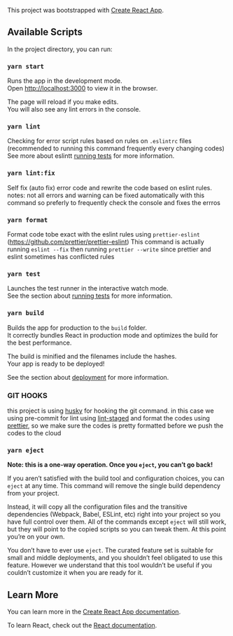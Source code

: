 This project was bootstrapped with [Create React App](https://github.com/facebook/create-react-app).

## Available Scripts

In the project directory, you can run:

### `yarn start`

Runs the app in the development mode.<br />
Open [http://localhost:3000](http://localhost:3000) to view it in the browser.

The page will reload if you make edits.<br />
You will also see any lint errors in the console.

### `yarn lint`

Checking for error script rules based on rules on `.eslintrc` files (recommended to running this command frequently every changing codes)<br />
See more about eslintt [running tests](https://eslint.org/) for more information.

### `yarn lint:fix`

Self fix (auto fix) error code and rewrite the code based on eslint rules.
notes: not all errors and warning can be fixed automatically with this command so preferly to frequently check the console and fixes the errros

### `yarn format`

Format code tobe exact with the eslint rules using `prettier-eslint` (https://github.com/prettier/prettier-eslint)
This command is actually running `eslint --fix` then running `prettier --write` since prettier and eslint sometimes has conflicted rules

### `yarn test`

Launches the test runner in the interactive watch mode.<br />
See the section about [running tests](https://facebook.github.io/create-react-app/docs/running-tests) for more information.

### `yarn build`

Builds the app for production to the `build` folder.<br />
It correctly bundles React in production mode and optimizes the build for the best performance.

The build is minified and the filenames include the hashes.<br />
Your app is ready to be deployed!

See the section about [deployment](https://facebook.github.io/create-react-app/docs/deployment) for more information.


### GIT HOOKS

this project is using [husky](https://github.com/typicode/husky#readme) for hooking the git command. in this case we using pre-commit for lint using [lint-staged](https://github.com/okonet/lint-staged) and format the codes using [prettier](https://prettier.io/), so we make sure the codes is pretty formatted before we push the codes to the cloud

### `yarn eject`

**Note: this is a one-way operation. Once you `eject`, you can’t go back!**

If you aren’t satisfied with the build tool and configuration choices, you can `eject` at any time. This command will remove the single build dependency from your project.

Instead, it will copy all the configuration files and the transitive dependencies (Webpack, Babel, ESLint, etc) right into your project so you have full control over them. All of the commands except `eject` will still work, but they will point to the copied scripts so you can tweak them. At this point you’re on your own.

You don’t have to ever use `eject`. The curated feature set is suitable for small and middle deployments, and you shouldn’t feel obligated to use this feature. However we understand that this tool wouldn’t be useful if you couldn’t customize it when you are ready for it.

## Learn More

You can learn more in the [Create React App documentation](https://facebook.github.io/create-react-app/docs/getting-started).

To learn React, check out the [React documentation](https://reactjs.org/).
